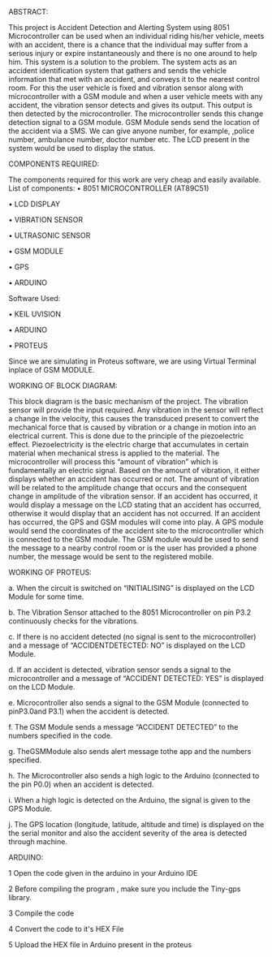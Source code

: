 ABSTRACT:

This project is Accident Detection and Alerting System using 8051 Microcontroller can be used when an individual riding his/her vehicle, meets with an accident, there is a chance that the individual may suffer from a serious injury or expire instantaneously and there is no one around to help him. This system is a solution to the problem. The system acts as an accident identification system that gathers and sends the vehicle information that met with an accident, and conveys it to the nearest control room. For this the user vehicle is fixed and vibration sensor along with microcontroller with a GSM module and when a user vehicle meets with any accident, the vibration sensor detects and gives its output. This output is then detected by the microcontroller. The microcontroller sends this change detection signal to a GSM module. GSM Module sends send the location of the accident via a SMS. We can give anyone number, for example, ,police number, ambulance number, doctor number etc. The LCD present in the system would be used to display the status.


COMPONENTS REQUIRED:

The components required for this work are very cheap and easily available. List of components:
• 8051 MICROCONTROLLER (AT89C51)

• LCD DISPLAY

• VIBRATION SENSOR


• ULTRASONIC SENSOR

• GSM MODULE

• GPS

• ARDUINO

Software Used:

• KEIL UVISION

• ARDUINO

• PROTEUS

Since we are simulating in Proteus software, we are using Virtual Terminal inplace of GSM MODULE.

WORKING OF BLOCK DIAGRAM:

This block diagram is the basic mechanism of the project. The vibration sensor will
provide the input required. Any vibration in the sensor will reflect a change in the
velocity, this causes the transduced present to convert the mechanical force that is caused
by vibration or a change in motion into an electrical current. This is done due to the
principle of the piezoelectric effect. Piezoelectricity is the electric charge that
accumulates in certain material when mechanical stress is applied to the material. The
microcontroller will process this “amount of vibration” which is fundamentally an
electric signal. Based on the amount of vibration, it either displays whether an accident
has occurred or not. The amount of vibration will be related to the amplitude change that
occurs and the consequent change in amplitude of the vibration sensor. If an accident has
occurred, it would display a message on the LCD stating that an accident has occurred,
otherwise it would display that an accident has not occurred. If an accident has occurred,
the GPS and GSM modules will come into play. A GPS module would send the
coordinates of the accident site to the microcontroller which is connected to the GSM
module. The GSM module would be used to send the message to a nearby control room
or is the user has provided a phone number, the message would be sent to the registered
mobile.

WORKING OF PROTEUS:

a. When the circuit is switched on “INITIALISING” is displayed on the LCD Module for some
time.

b. The Vibration Sensor attached to the 8051 Microcontroller on pin P3.2 continuously checks for
the vibrations.

c. If there is no accident detected (no signal is sent to the microcontroller) and a message of
“ACCIDENTDETECTED: NO” is displayed on the LCD Module.

d. If an accident is detected, vibration sensor sends a signal to the microcontroller and a message of “ACCIDENT DETECTED: YES” is displayed on the LCD Module.

e. Microcontroller also sends a signal to the GSM Module (connected to pinP3.0and P3.1) when
the accident is detected.

f. The GSM Module sends a message “ACCIDENT DETECTED” to the numbers specified in the
code.

g. TheGSMModule also sends alert message tothe app and the numbers specified.

h. The Microcontroller also sends a high logic to the Arduino (connected to the pin P0.0) when an
accident is detected.

i. When a high logic is detected on the Arduino, the signal is given to the GPS Module.

j. The GPS location (longitude, latitude, altitude and time) is displayed on the the serial monitor
and also the accident severity of the area is detected through machine.

ARDUINO:

1 Open the code given in the arduino in your Arduino IDE

2 Before compiling the program , make sure you include the Tiny-gps library.

3 Compile the code

4 Convert the code to it's HEX File

5 Upload the HEX file in Arduino present in the proteus